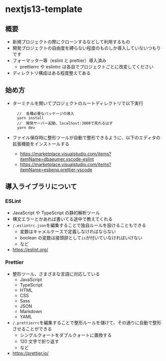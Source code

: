 # nextjs13-template

## 概要

- 新規プロジェクトの際にクローンするなどして利用するもの
- 開発プロジェクトの自由度を縛らない程度のものしか導入していないつもりです
- フォーマッター等（eslint と prettier）導入済み
  - prettierrc や eslintrc は各自でプロジェクトごとに改変してください
- ディレクトリ構成はある程度整えてある

## 始め方

- ターミナルを開いてプロジェクトのルートディレクトリで以下実行

  ```
    //  各種必要なパッケージの導入
    yarn install
    //  開発サーバー起動、localhost:3000で見れるはず
    yarn dev
  ```

- ファイル保存時に整形ツールが自動で整形できるように、以下のエディタの拡張機能をインストールする
  - https://marketplace.visualstudio.com/items?itemName=dbaeumer.vscode-eslint
  - https://marketplace.visualstudio.com/items?itemName=esbenp.prettier-vscode

## 導入ライブラリについて

### ESLint

- JavaScript や TypeScript の静的解析ツール
- 構文エラーとかあれば書いてる途中で教えてくれる
- `/.eslintrc.json`を編集することで独自ルールを設けることもできる
  - 変数はキャメルケースで定義しなければならない
  - boolean の変数は接頭辞として`is`が付いていなければいけない
  - など
- https://eslint.org/

### Prettier

- 整形ツール、さまざまな言語に対応している
  - JavaScript
  - TypeScript
  - HTML
  - CSS
  - Sass
  - JSON
  - Markdown
  - YAML
- `/.prettierrc`を編集することで整形ルールを儲けて、その通りに自動で整形させることができる
  - シングルクォートをダブルクォートに置換する
  - 120 文字で折り返す
  - など
- https://prettier.io/
